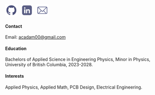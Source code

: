 <div style="display:flex; gap:10px; align-items:center;">
  <a href="https://github.com/AbigailAdam" target="_blank">
    <img src="/static/assets/img/github.png" alt="GitHub" style="width:40px; height:40px; object-fit:contain;">
  </a>
  <a href="https://www.linkedin.com/in/abigail-adam-b086b0249/" target="_blank">
    <img src="/static/assets/img/linkedin_2.png" alt="LinkedIn" style="width:40px; height:40px; object-fit:contain;">
  </a>
  <a href="acadam00@gmail.com" target="_blank">
    <img src="/static/assets/img/gmail.png" alt="Email" style="width:40px; height:40px; object-fit:contain;">
  </a>
</div>

#### Contact

Email: acadam00@gmail.com 

#### Education
Bachelors of Applied Science in Engineering Physics, Minor in Physics, University of British Columbia, 2023-2028. 

#### Interests
Applied Physics, Applied Math, PCB Design, Electrical Engineering. 
